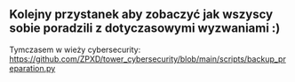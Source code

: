 ## Kolejny przystanek aby zobaczyć jak wszyscy sobie poradzili z dotyczasowymi wyzwaniami :)

Tymczasem w wieży cybersecurity: https://github.com/ZPXD/tower_cybersecurity/blob/main/scripts/backup_preparation.py
